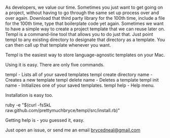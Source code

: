 As developers, we value our time. Sometimes you just want to get going on a project, without having to go through the same set up process over and over again. Download that third party library for the 100th time, include a file for the 100th time, type that boilerplate code yet again. Sometimes we want to have a simple way to create a project template that we can reuse later on. Templ is a command-line tool that allows you to do just that. Just point templ to any existing directory to designate that directory as a template. You can then call up that template whenever you want.

Templ is the easiest way to store language-agnostic templates on your Mac.

Using it is easy. There are only five commands.

templ - Lists all of your saved templates
templ create directory name - Creates a new template
templ delete name - Deletes a template
templ init name - Initializes one of your saved templates.
templ help - Help menu. 

Installation is easy too.

ruby -e "$(curl -fsSkL raw.github.com/prettymuchbryce/templ/src/install.rb)"

Getting help is - you guessed it, easy.

Just open an issue, or send me an email brycedneal@gmail.com